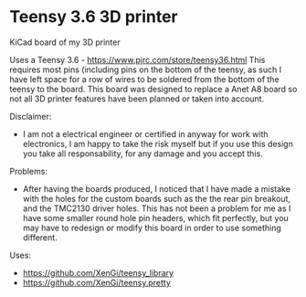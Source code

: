 # Teensy 3.6 3D printer

KiCad board of my 3D printer

Uses a Teensy 3.6 - https://www.pjrc.com/store/teensy36.html
This requires most pins (including pins on the bottom of the teensy, as such I have left space for a row of wires to be soldered from the bottom of the teensy to the board.
This board was designed to replace a Anet A8 board so not all 3D printer features have been planned or taken into account.

Disclaimer:
- I am not a electrical engineer or certified in anyway for work with electronics, I am happy to take the risk myself but if you use this design you take all responsability, for any damage and you accept this.

Problems:
- After having the boards produced, I noticed that I have made a mistake with the holes for the custom boards such as the the rear pin breakout, and the TMC2130 driver holes. This has not been a problem for me as I have some smaller round hole pin headers, which fit perfectly, but you may have to redesign or modify this board in order to use something different.

Uses:
- https://github.com/XenGi/teensy_library
- https://github.com/XenGi/teensy.pretty
